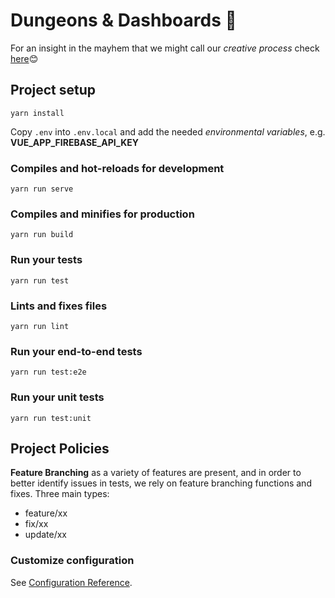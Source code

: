# Dungeons & Dashboards 🧙‍

For an insight in the mayhem that we might call our _creative process_ check [here](https://www.notion.so/mysterious/Dungeons-Dashboards-5ff0eb274ddc4346931865973866a663)😊

## Project setup

```
yarn install
```

Copy `.env` into `.env.local` and add the needed _environmental variables_, e.g. **VUE_APP_FIREBASE_API_KEY**

### Compiles and hot-reloads for development

```
yarn run serve
```

### Compiles and minifies for production

```
yarn run build
```

### Run your tests

```
yarn run test
```

### Lints and fixes files

```
yarn run lint
```

### Run your end-to-end tests

```
yarn run test:e2e
```

### Run your unit tests

```
yarn run test:unit
```

## Project Policies

__Feature Branching__ as a variety of features are present, and in order to better identify issues in tests, we rely on feature branching functions and fixes. Three main types:
- feature/xx
- fix/xx
- update/xx




### Customize configuration

See [Configuration Reference](https://cli.vuejs.org/config/).
